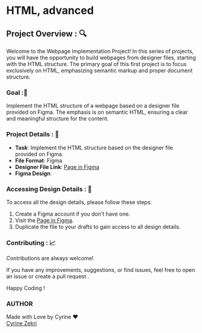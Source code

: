 # HTML, advanced

## Project Overview : 🔍

Welcome to the Webpage Implementation Project! In this series of projects, you will have the opportunity to build webpages from designer files, starting with the HTML structure. The primary goal of this first project is to focus exclusively on HTML, emphasizing semantic markup and proper document structure.

### Goal :🎯
Implement the HTML structure of a webpage based on a designer file provided on Figma. The emphasis is on semantic HTML, ensuring a clear and meaningful structure for the content.

### Project Details : 📌

- **Task**: Implement the HTML structure based on the designer file provided on Figma.
- **File Format**: Figma
- **Designer File Link**: [Page in Figma](https://www.figma.com/file/XrEAsu1vQj5fhVaNG38d2W/Homepage?type=design&node-id=0-1&mode=design)
- **Figma Design**: 


### Accessing Design Details : 🧷

To access all the design details, please follow these steps:

1. Create a Figma account if you don't have one.
2. Visit the [Page in Figma](https://www.figma.com/file/XrEAsu1vQj5fhVaNG38d2W/Homepage?type=design&node-id=0-1&mode=design).
3. Duplicate the file to your drafts to gain access to all design details.

### Contributing : 📈 

Contributions are always welcome!

If you have any improvements, suggestions, or find issues, feel free to open an issue or create a pull request .

Happy Coding ! 

### AUTHOR 
Made with Love by Cyrine ❤️  
[Cyrine Zekri](https://github.com/CyrineZekri)


